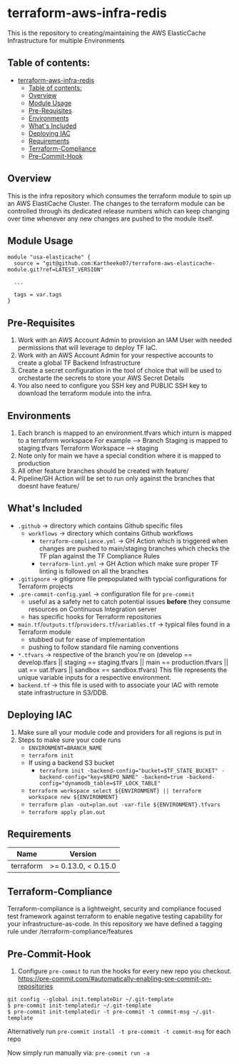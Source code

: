 # terraform-aws-infra-redis
This is the repository to creating/maintaining the AWS ElasticCache Infrastructure for multiple Environments

## Table of contents:
- [terraform-aws-infra-redis](#terraform-aws-infra-redis)
  - [Table of contents:](#table-of-contents)
  - [Overview](#overview)
  - [Module Usage](#usage)
  - [Pre-Requisites](#pre-requisites)
  - [Environments](#environments)
  - [What's Included](#whats-included)
  - [Deploying IAC](#deploying-iac)
  - [Requirements](#requirements)
  - [Terraform-Compliance](#terraform-compliance)
  - [Pre-Commit-Hook](#pre-commit-hook)
  

## Overview
This is the infra repository which consumes the terraform module to spin up an AWS ElastiCache Cluster.
The changes to the terraform module can be controlled through its dedicated release numbers which can keep changing over time whenever any new changes are pushed to the module itself.

## Module Usage 
```hcl
module "usa-elasticache" {
  source = "git@github.com:Kartheeko07/terraform-aws-elasticache-module.git?ref=LATEST_VERSION"

  ...

  tags = var.tags
}
```

## Pre-Requisites

1. Work with an AWS Account Admin to provision an IAM User with needed permissions that will leverage to deploy TF IaC.
2. Work with an AWS Account Admin for your respective accounts to create a global TF Backend Infrastructure
3. Create a secret configuration in the tool of choice that will be used to orchestarte the secrets to store your AWS Secret Details
4. You also need to configure you SSH key and PUBLIC SSH key to download the terraform module into the infra.

## Environments
1. Each branch is mapped to an environment.tfvars which inturn is mapped to a terraform workspace
    For example --> Branch Staging is mapped to staging.tfvars
    Terraform Workspace --> staging
2. Note only for main we have a special condition where it is mapped to production
3. All other feature branches should be created with feature/
4. Pipeline/GH Action will be set to run only against the branches that doesnt have feature/

## What's Included
- `.github` ->  directory which contains Github specific files
  - `workflows` -> directory which contains Github workflows
    - `terraform-compliance.yml` -> GH Action which is triggered when changes are pushed to main/staging branches which checks the TF plan against the TF Compliance Rules
    - `terraform-lint.yml` -> GH Action which make sure proper TF linting is followed on all the branches  
- `.gitignore` -> gitignore file prepopulated with typcial configurations for Terraform projects
- `.pre-commit-config.yaml` -> configuration file for `pre-commit`
  - useful as a safety net to catch potential issues **before** they consume resources on Continuous Integration server
  - has specific hooks for Terraform repositories
- `main.tf`/`outputs.tf`/`providers.tf`/`variables.tf` -> typical files found in a Terraform module
  - stubbed out for ease of implementation
  - pushing to follow standard file naming conventions
- `*.tfvars` -> respective of the branch you're on (develop == develop.tfars || staging == staging.tfvars || main == production.tfvars || uat == uat.tfvars || sandbox == sandbox.tfvars) This file represents the unique variable inputs for a respective environment.
- `backend.tf` -> this file is used with to associate your IAC with remote state infrastructure in S3/DDB.

## Deploying IAC
1. Make sure all your module code and providers for all regions is put in 
2. Steps to make sure your code runs
    - `ENVIRONMENT=BRANCH_NAME`
    - `terraform init`
    - If using a backend S3 bucket
        - `terraform init -backend-config="bucket=$TF_STATE_BUCKET" -backend-config="key=$REPO_NAME" -backend=true -backend-config="dynamodb_table=$TF_LOCK_TABLE"`
    - `terraform workspace select ${ENVIRONMENT} || terraform workspace new ${ENVIRONMENT}`
    - `terraform plan -out=plan.out -var-file ${ENVIRONMENT}.tfvars`
    - `terraform apply plan.out`

<!-- BEGINNING OF PRE-COMMIT-TERRAFORM DOCS HOOK -->
## Requirements

| Name | Version |
|------|---------|
| terraform | >= 0.13.0, < 0.15.0 |

<!-- END OF PRE-COMMIT-TERRAFORM DOCS HOOK -->

## Terraform-Compliance
Terraform-compliance is a lightweight, security and compliance focused test framework against terraform to enable negative testing capability for your infrastructure-as-code.
In this repository we have defined a tagging rule under /terraform-compliance/features

## Pre-Commit-Hook

1. Configure `pre-commit` to run the hooks for every new repo you checkout.  https://pre-commit.com/#automatically-enabling-pre-commit-on-repositories 
```
git config --global init.templateDir ~/.git-template
$ pre-commit init-templatedir ~/.git-template
$ pre-commit init-templatedir -t pre-commit -t commit-msg ~/.git-template
```
Alternatively run `pre-commit install -t pre-commit -t commit-msg` for each repo

Now simply run manually via: `pre-commit run -a`